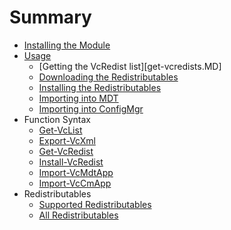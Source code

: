 # Summary

* [Installing the Module](install.MD)
* [Usage](usage.MD)
    * [Getting the VcRedist list][get-vcredists.MD]
    * [Downloading the Redistributables](download.MD)
    * [Installing the Redistributables](install-windows.MD)
    * [Importing into MDT](mdt.MD)
    * [Importing into ConfigMgr](configmgr.MD)
* Function Syntax
    * [Get-VcList](Get-VcList.md)
    * [Export-VcXml](Export-VcXml.md)
    * [Get-VcRedist](Get-VcRedist.md)
    * [Install-VcRedist](Install-VcRedist.md)
    * [Import-VcMdtApp](Import-VcMdtApp.md)
    * [Import-VcCmApp](Import-VcCmApp.md)
* Redistributables
    * [Supported Redistributables](supported-redists.MD)
    * [All Redistributables](all-redists.MD)